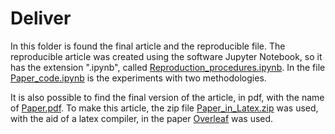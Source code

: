 # Deliver
In this folder is found the final article and the reproducible file. The reproducible article was created using the software Jupyter Notebook, so it has the extension ".ipynb", called [Reproduction_procedures.ipynb](https://github.com/ReneJunior/final-project/blob/master/deliver/Reproduction_procedures.ipynb). In the file [Paper_code.ipynb](https://github.com/ReneJunior/final-project/blob/master/deliver/Paper_code.ipynb) is the experiments with two methodologies.

It is also possible to find the final version of the article, in pdf, with the name of [Paper.pdf](https://github.com/ReneJunior/final-project/blob/master/deliver/Paper.pdf). To make this article, the zip file [Paper_in_Latex.zip](https://github.com/ReneJunior/final-project/blob/master/deliver/Paper_in_Latex.zip) was used, with the aid of a latex compiler, in the paper [Overleaf](https://www.overleaf.com/login) was used.
